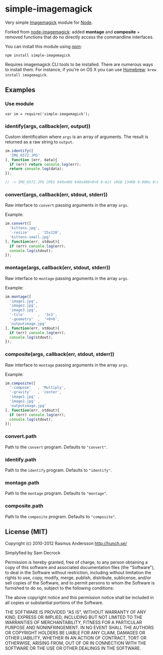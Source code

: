 # simple-imagemagick

Very simple [Imagemagick](http://www.imagemagick.org/) module for [Node](http://nodejs.org/).

Forked from [node-imagemagick](https://github.com/rsms/node-imagemagick): added **montage** and **composite** + removed functions that do no directly access the commandline interfaces.

You can install this module using [npm](http://github.com/isaacs/npm):

    npm install simple-imagemagick

Requires imagemagick CLI tools to be installed. There are numerous ways to install them. For instance, if you're on OS X you can use [Homebrew](http://mxcl.github.com/homebrew/): `brew install imagemagick`.

## Examples

### Use module

```
var im = require('simple-imagemagick');
```

### identify(args, callback(err, output))

Custom identification where `args` is an array of arguments. The result is returned as a raw string to `output`.

```javascript
im.identify([
  'IMG_6572.JPG'
], function (err, data){
  if (err) return console.log(err);
  return console.log(data);
});

// -> IMG_6572.JPG JPEG 640x480 640x480+0+0 8-bit sRGB 134KB 0.000u 0:00.000
```

### convert(args, callback(err, stdout, stderr))

Raw interface to `convert` passing arguments in the array `args`.

Example:

```javascript
im.convert([
  'kittens.jpg',
  '-resize'    , '25x120',
  'kittens-small.jpg'
], function(err, stdout){
  if (err) console.log(err);
  console.log(stdout);
});
```

### montage(args, callback(err, stdout, stderr))

Raw interface to `montage` passing arguments in the array `args`.

Example:

```javascript
im.montage([
  'image1.jpg',
  'image2.jpg',
  'image3.jpg',
  '-tile'      ,  '3x3',
  '-geometry'  ,  '+0+0',
  'outputimage.jpg'
], function(err, stdout){
  if (err) console.log(err);
  console.log(stdout);
});
```

### composite(args, callback(err, stdout, stderr))

Raw interface to `montage` passing arguments in the array `args`.

Example:

```javascript
im.composite([
  '-compose'   , 'Multiply',
  '-gravity'   , 'center',
  'image1.jpg' ,
  'image2.jpg' ,
  'outputimage.jpg'
], function(err, stdout){
  if (err) console.log(err);
  console.log(stdout);
});
```

### convert.path

Path to the `convert` program. Defaults to `"convert"`.

### identify.path

Path to the `identify` program. Defaults to `"identify"`.

### montage.path

Path to the `montage` program. Defaults to `"montage"`.

### composite.path

Path to the `composite` program. Defaults to `"composite"`.

## License (MIT)

Copyright (c) 2010-2012 Rasmus Andersson <http://hunch.se/>

Simplyfied by Sam Decrock

Permission is hereby granted, free of charge, to any person obtaining a copy
of this software and associated documentation files (the "Software"), to deal
in the Software without restriction, including without limitation the rights
to use, copy, modify, merge, publish, distribute, sublicense, and/or sell
copies of the Software, and to permit persons to whom the Software is
furnished to do so, subject to the following conditions:

The above copyright notice and this permission notice shall be included in
all copies or substantial portions of the Software.

THE SOFTWARE IS PROVIDED "AS IS", WITHOUT WARRANTY OF ANY KIND, EXPRESS OR
IMPLIED, INCLUDING BUT NOT LIMITED TO THE WARRANTIES OF MERCHANTABILITY,
FITNESS FOR A PARTICULAR PURPOSE AND NONINFRINGEMENT. IN NO EVENT SHALL THE
AUTHORS OR COPYRIGHT HOLDERS BE LIABLE FOR ANY CLAIM, DAMAGES OR OTHER
LIABILITY, WHETHER IN AN ACTION OF CONTRACT, TORT OR OTHERWISE, ARISING FROM,
OUT OF OR IN CONNECTION WITH THE SOFTWARE OR THE USE OR OTHER DEALINGS IN
THE SOFTWARE.
